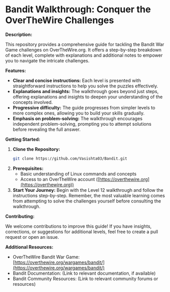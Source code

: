 # Bandit Walkthrough: Conquer the OverTheWire Challenges

**Description:**

This repository provides a comprehensive guide for tackling the Bandit War Game challenges on OverTheWire.org. It offers a step-by-step breakdown of each level, complete with explanations and additional notes to empower you to navigate the intricate challenges.

**Features:**

  - **Clear and concise instructions:** Each level is presented with straightforward instructions to help you solve the puzzles effectively.
  - **Explanations and insights:** The walkthrough goes beyond just steps, offering explanations and insights to deepen your understanding of the concepts involved.
  - **Progressive difficulty:** The guide progresses from simpler levels to more complex ones, allowing you to build your skills gradually.
  - **Emphasis on problem-solving:** The walkthrough encourages independent problem-solving, prompting you to attempt solutions before revealing the full answer.

**Getting Started:**

1.  **Clone the Repository:**
    ```bash
    git clone https://github.com/Vasishta03/Bandit.git
    ```
2.  **Prerequisites:**
      - Basic understanding of Linux commands and concepts
      - Access to an OverTheWire account ([https://overthewire.org](https://overthewire.org))
3.  **Start Your Journey:**
    Begin with the Level 12 walkthrough and follow the instructions step-by-step. Remember, the most valuable learning comes from attempting to solve the challenges yourself before consulting the walkthrough.

**Contributing:**

We welcome contributions to improve this guide\! If you have insights, corrections, or suggestions for additional levels, feel free to create a pull request or open an issue.

**Additional Resources:**

  - OverTheWire Bandit War Game: [https://overthewire.org/wargames/bandit/](https://overthewire.org/wargames/bandit/)
  - Bandit Documentation: (Link to relevant documentation, if available)
  - Bandit Community Resources: (Link to relevant community forums or resources)


